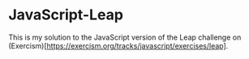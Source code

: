# JavaScript-Leap

This is my solution to the JavaScript version of the Leap challenge on (Exercism)[https://exercism.org/tracks/javascript/exercises/leap].